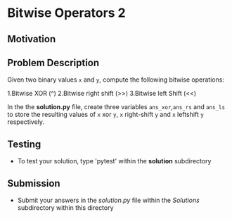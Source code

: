 # Bitwise Operators 2

## Motivation


## Problem Description 
Given two binary values `x` and `y`, compute the following bitwise operations:

1.Bitwise XOR (^)
2.Bitwise right shift (>>)
3.Bitwise left Shift (<<)

In the the **solution.py** file, create three variables `ans_xor`,`ans_rs` and `ans_ls` to store the resulting values of `x` xor `y`, `x` right-shift `y` and `x` leftshift `y` respectively.

## Testing
* To test your solution, type 'pytest' within the **solution** subdirectory

## Submission
* Submit your answers in the *solution.py* file within the *Solutions* subdirectory within this directory
